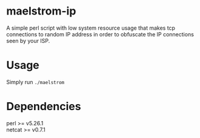 # maelstrom-ip

A simple perl script with low system resource usage that makes tcp connections to random IP address in order to obfuscate the IP connections seen by your ISP.

# Usage

Simply run
`./maelstrom`

# Dependencies
perl >= v5.26.1 <br />
netcat >= v0.7.1 <br />


